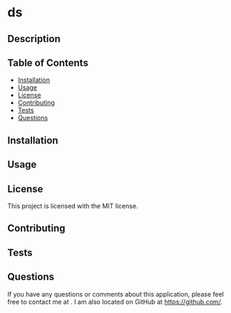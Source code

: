 # ds

  ## Description
  

  ## Table of Contents
  - [Installation](#installation)
  - [Usage](#usage)
  - [License](#license)
  - [Contributing](#contributing)
  - [Tests](#tests)
  - [Questions](#questions)

  ## Installation
  

  ## Usage
  

  ## License
  This project is licensed with the MIT license.

  ## Contributing
  

  ## Tests
  

  ## Questions
  If you have any questions or comments about this application, please feel free to contact me at . I am also located on GitHub at https://github.com/.

